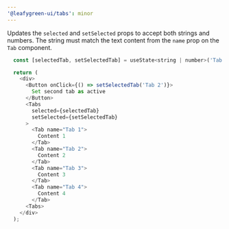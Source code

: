 ```yaml
---
'@leafygreen-ui/tabs': minor
---
```


Updates the `selected` and `setSelected` props to accept both strings and numbers. The string must match the text content from the `name` prop on the `Tab` component. 

```js
  const [selectedTab, setSelectedTab] = useState<string | number>('Tab 4');

  return (
    <div>
      <Button onClick={() => setSelectedTab('Tab 2')}>
        Set second tab as active
      </Button>
      <Tabs
        selected={selectedTab}
        setSelected={setSelectedTab}
      >
        <Tab name="Tab 1">
          Content 1
        </Tab>
        <Tab name="Tab 2">
          Content 2
        </Tab>
        <Tab name="Tab 3">
          Content 3
        </Tab>
        <Tab name="Tab 4">
          Content 4
        </Tab>
      <Tabs>
    </div>
  );
```
